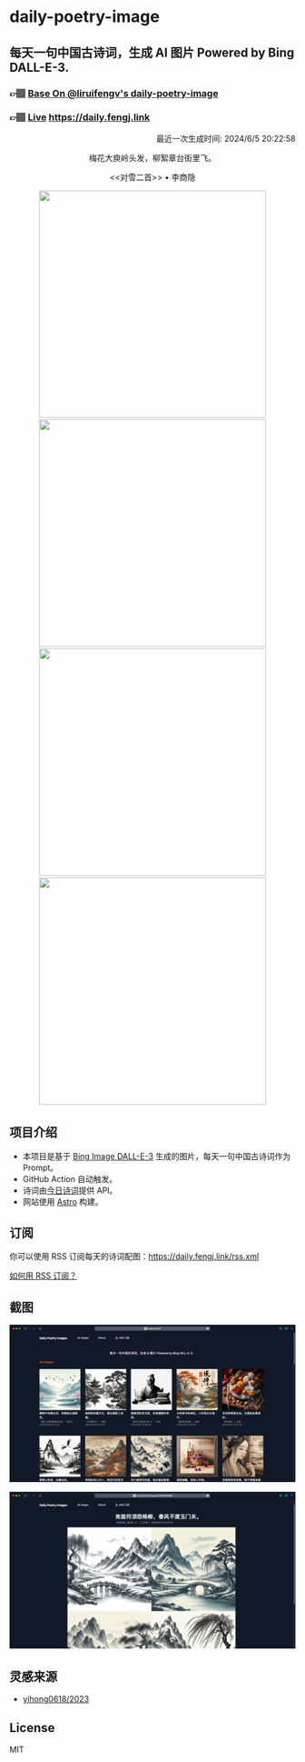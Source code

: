 
# daily-poetry-image

## 每天一句中国古诗词，生成 AI 图片 Powered by Bing DALL-E-3.

### 👉🏽 [Base On @liruifengv's daily-poetry-image](https://github.com/liruifengv/daily-poetry-image)

### 👉🏽 [Live](https://daily.fengj.link) https://daily.fengj.link

<p align="right">
  最近一次生成时间: 2024/6/5 20:22:58
</p>
<p align="center">
梅花大庾岭头发，柳絮章台街里飞。
</p>
<p align="center">
<<对雪二首>> • 李商隐
</p>
<p align="center">
<img src="https://tse1.mm.bing.net/th/id/OIG3.uKNy8xF4Fy1Mff1T1bo5" height="400" width="400" />
<img src="https://tse4.mm.bing.net/th/id/OIG3.EE6mH3cMHaoJPXRvuRjf" height="400" width="400" />
<img src="https://tse2.mm.bing.net/th/id/OIG3.qgstQe9DYwF8JRGnfFc5" height="400" width="400" />
<img src="https://tse2.mm.bing.net/th/id/OIG3.1SVv1RoidvJMgxuONfB4" height="400" width="400" />
</p>

## 项目介绍

-   本项目是基于 [Bing Image DALL-E-3](https://www.bing.com/images/create) 生成的图片，每天一句中国古诗词作为 Prompt。
-   GitHub Action 自动触发。
-   诗词由[今日诗词](https://www.jinrishici.com/)提供 API。
-   网站使用 [Astro](https://astro.build) 构建。

## 订阅

你可以使用 RSS 订阅每天的诗词配图：https://daily.fengj.link/rss.xml

[如何用 RSS 订阅？](https://zhuanlan.zhihu.com/p/55026716)

## 截图

![图片列表](./screenshots/Snipaste_2023-12-28_21-00-26.png)

![图片详情](./screenshots/Snipaste_2023-12-28_21-00-53.png)

## 灵感来源

-   [yihong0618/2023](https://github.com/yihong0618/2023)

## License

MIT
